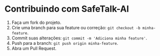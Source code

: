 # Contribuindo com SafeTalk-AI

1. Faça um fork do projeto.
2. Crie uma branch para sua feature ou correção: `git checkout -b minha-feature`.
3. Commit suas alterações: `git commit -m 'Adiciona minha feature'`.
4. Push para a branch: `git push origin minha-feature`.
5. Abra um Pull Request.
